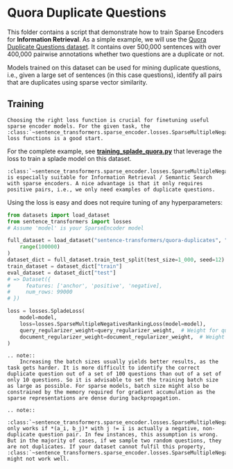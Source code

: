# Quora Duplicate Questions

This folder contains a script that demonstrate how to train Sparse Encoders for **Information Retrieval**. As a simple example, we will use the [Quora Duplicate Questions dataset](https://huggingface.co/datasets/sentence-transformers/quora-duplicates). It contains over 500,000 sentences with over 400,000 pairwise annotations whether two questions are a duplicate or not.

Models trained on this dataset can be used for mining duplicate questions, i.e., given a large set of sentences (in this case questions), identify all pairs that are duplicates using sparse vector similarity.

## Training

```{eval-rst}
Choosing the right loss function is crucial for finetuning useful sparse encoder models. For the given task, the :class:`~sentence_transformers.sparse_encoder.losses.SparseMultipleNegativesRankingLoss` loss functions is a good start. 
```

For the complete example, see **[training_splade_quora.py](training_splade_quora.py)** that leverage the loss to train a splade model on this dataset.

```{eval-rst}
:class:`~sentence_transformers.sparse_encoder.losses.SparseMultipleNegativesRankingLoss` is especially suitable for Information Retrieval / Semantic Search with sparse encoders. A nice advantage is that it only requires positive pairs, i.e., we only need examples of duplicate questions.
```

Using the loss is easy and does not require tuning of any hyperparameters:
```python
from datasets import load_dataset
from sentence_transformers import losses
# Assume 'model' is your SparseEncoder model

full_dataset = load_dataset("sentence-transformers/quora-duplicates", "triplet", split="train").select(
    range(100000)
)
dataset_dict = full_dataset.train_test_split(test_size=1_000, seed=12)
train_dataset = dataset_dict["train"]
eval_dataset = dataset_dict["test"]
# => Dataset({
#     features: ['anchor', 'positive', 'negative],
#     num_rows: 99000
# })

loss = losses.SpladeLoss(
    model=model,
    loss=losses.SparseMultipleNegativesRankingLoss(model=model),
    query_regularizer_weight=query_regularizer_weight,  # Weight for query loss
    document_regularizer_weight=document_regularizer_weight,  # Weight for document loss
)
```

```{eval-rst}
.. note::
    Increasing the batch sizes usually yields better results, as the  task gets harder. It is more difficult to identify the correct duplicate question out of a set of 100 questions than out of a set of only 10 questions. So it is advisable to set the training batch size as large as possible. For sparse models, batch size might also be constrained by the memory required for gradient accumulation as the sparse representations are dense during backpropagation.

.. note::
    :class:`~sentence_transformers.sparse_encoder.losses.SparseMultipleNegativesRankingLoss` only works if *(a_i, b_j)* with j != i is actually a negative, non-duplicate question pair. In few instances, this assumption is wrong. But in the majority of cases, if we sample two random questions, they are not duplicates. If your dataset cannot fulfil this property,  :class:`~sentence_transformers.sparse_encoder.losses.SparseMultipleNegativesRankingLoss` might not work well.
```

